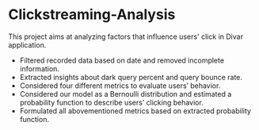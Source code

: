 # Clickstreaming-Analysis
This project aims at analyzing factors that influence users' click in Divar application.
- Filtered recorded data based on date and removed incomplete information.
- Extracted insights about dark query percent and query bounce rate.
- Considered four different metrics to evaluate users’ behavior.
- Considered our model as a Bernoulli distribution and estimated a probability function to describe users’ clicking behavior.
- Formulated all abovementioned metrics based on extracted probability function.
